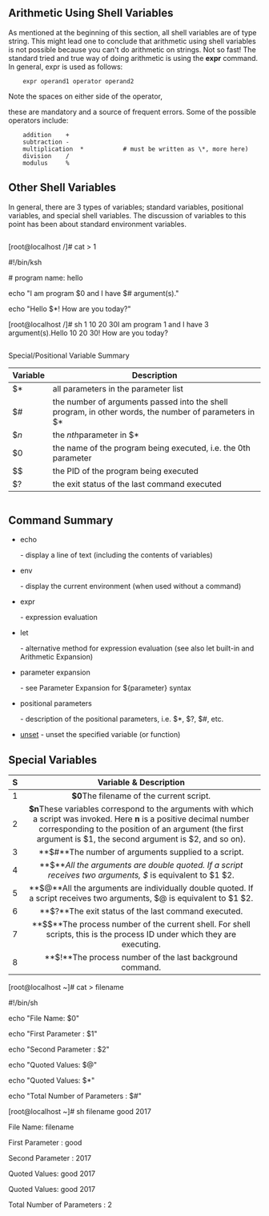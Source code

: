 ## Arithmetic Using Shell Variables

As mentioned at the beginning of this section, all shell variables are of  type string. This might lead one to conclude that arithmetic using shell variables is not possible because you can't do arithmetic on strings.  Not so fast! The standard tried and true way of doing arithmetic is  using the **expr** command. In general, expr is used as follows:

```
	expr operand1 operator operand2
```

Note the spaces on either side of the operator, 

these are mandatory and a source of frequent errors. Some of the possible operators include:

```
	addition	+
	subtraction	-
	multiplication	*			# must be written as \*, more here)
	division	/
	modulus		%
```

## Other Shell Variables

In general, there are 3 types of variables; standard variables, positional variables, and special shell variables. The discussion of variables to  this point has been about standard environment variables.

```

```

[root@localhost /]# cat > 1

\#!/bin/ksh

\# program name: hello

echo "I am program $0 and I have $# argument(s)."  

echo "Hello $*! How are you today?"

[root@localhost /]# sh 1 10 20 30I am program 1 and I have 3 argument(s).Hello 10 20 30! How are you today?

```

```

Special/Positional Variable Summary



| Variable | Description                                                  |
| -------- | ------------------------------------------------------------ |
| $*       | all parameters in the parameter list                         |
| $#       | the number of arguments passed into the shell program, in other words, the number of parameters in $* |
| $*n*     | the *nth*parameter in $*                                     |
| $0       | the name of the program being executed, i.e. the 0th parameter |
| $$       | the PID of the program being executed                        |
| $?       | the exit status of the last command executed                 |





```

```

## Command Summary



- echo

   \- display a line of text (including the contents of variables)

  

- env

   \- display the current environment (when used without a command)

  

- expr

   \- expression evaluation

  

- let

   \- alternative method for expression evaluation (see also let built-in and Arithmetic Expansion)

  

- parameter expansion

   \- see Parameter Expansion for ${parameter} syntax

  

- positional parameters

   \- description of the positional parameters, i.e. $*, $?, $#, etc.

  

- [unset](http://linux265.rwc.uc.edu/cgi-bin/htmlman?command=bash&flag=HTML#sect30) - unset the specified variable (or function)

## Special Variables

|  S   |                    Variable & Description                    |
| :--: | :----------------------------------------------------------: |
|  1   |          **$0**The filename of the current script.           |
|  2   | **$n**These variables correspond to the arguments with which a script was invoked. Here **n** is a positive decimal number corresponding to the position of an argument  (the first argument is $1, the second argument is $2, and so on). |
|  3   |     **$#**The number of arguments supplied to a script.      |
|  4   | **$\***All the arguments are double quoted. If a script receives two arguments, $* is equivalent to $1 $2. |
|  5   | **$@**All the arguments are individually double quoted. If a script receives two arguments, $@ is equivalent to $1 $2. |
|  6   |     **$?**The exit status of the last command executed.      |
|  7   | **$$**The process number of the current shell. For shell scripts, this is the process ID under which they are executing. |
|  8   |   **$!**The process number of the last background command.   |

[root@localhost ~]# cat > filename

\#!/bin/sh

echo "File Name: $0"

echo "First Parameter : $1"

echo "Second Parameter : $2"

echo "Quoted Values: $@"

echo "Quoted Values: $*"

echo "Total Number of Parameters : $#"

[root@localhost ~]# sh filename good 2017

File Name: filename

First Parameter : good

Second Parameter : 2017

Quoted Values: good 2017

Quoted Values: good 2017

Total Number of Parameters : 2

